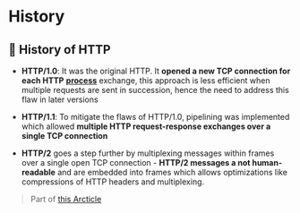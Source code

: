 # History

## 📜 History of HTTP

- **HTTP/1.0**: It was the original HTTP. It **opened a new TCP connection for each HTTP** **[process](process.md)** exchange, this approach is less efficient when multiple requests are sent in succession, hence the need to address this flaw in later versions

- **HTTP/1.1**: To mitigate the flaws of HTTP/1.0, pipelining was implemented which allowed **multiple HTTP request-response exchanges over a single TCP connection**

- **HTTP/2** goes a step further by multiplexing messages within frames over a single open TCP connection
		- **HTTP/2 messages a not human-readable** and are embedded into frames which allows optimizations like compressions of HTTP headers and multiplexing.

> Part of [this Arcticle](https://hackernoon.com/the-essential-guide-to-http)

